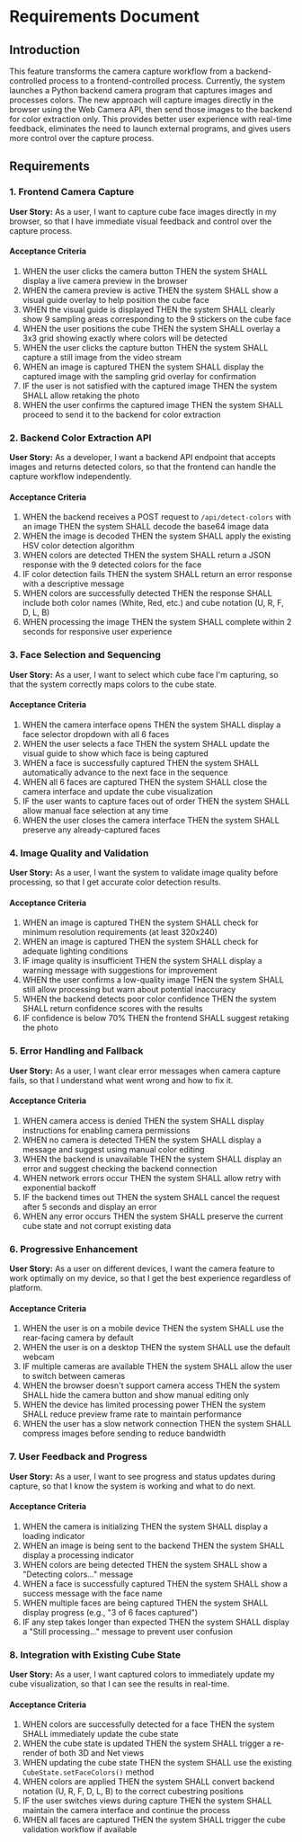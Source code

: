# Requirements Document

## Introduction

This feature transforms the camera capture workflow from a backend-controlled process to a frontend-controlled process. Currently, the system launches a Python backend camera program that captures images and processes colors. The new approach will capture images directly in the browser using the Web Camera API, then send those images to the backend for color extraction only. This provides better user experience with real-time feedback, eliminates the need to launch external programs, and gives users more control over the capture process.

## Requirements

### 1. Frontend Camera Capture

**User Story:** As a user, I want to capture cube face images directly in my browser, so that I have immediate visual feedback and control over the capture process.

#### Acceptance Criteria

1. WHEN the user clicks the camera button THEN the system SHALL display a live camera preview in the browser
2. WHEN the camera preview is active THEN the system SHALL show a visual guide overlay to help position the cube face
3. WHEN the visual guide is displayed THEN the system SHALL clearly show 9 sampling areas corresponding to the 9 stickers on the cube face
4. WHEN the user positions the cube THEN the system SHALL overlay a 3x3 grid showing exactly where colors will be detected
5. WHEN the user clicks the capture button THEN the system SHALL capture a still image from the video stream
6. WHEN an image is captured THEN the system SHALL display the captured image with the sampling grid overlay for confirmation
7. IF the user is not satisfied with the captured image THEN the system SHALL allow retaking the photo
8. WHEN the user confirms the captured image THEN the system SHALL proceed to send it to the backend for color extraction

### 2. Backend Color Extraction API

**User Story:** As a developer, I want a backend API endpoint that accepts images and returns detected colors, so that the frontend can handle the capture workflow independently.

#### Acceptance Criteria

1. WHEN the backend receives a POST request to `/api/detect-colors` with an image THEN the system SHALL decode the base64 image data
2. WHEN the image is decoded THEN the system SHALL apply the existing HSV color detection algorithm
3. WHEN colors are detected THEN the system SHALL return a JSON response with the 9 detected colors for the face
4. IF color detection fails THEN the system SHALL return an error response with a descriptive message
5. WHEN colors are successfully detected THEN the response SHALL include both color names (White, Red, etc.) and cube notation (U, R, F, D, L, B)
6. WHEN processing the image THEN the system SHALL complete within 2 seconds for responsive user experience

### 3. Face Selection and Sequencing

**User Story:** As a user, I want to select which cube face I'm capturing, so that the system correctly maps colors to the cube state.

#### Acceptance Criteria

1. WHEN the camera interface opens THEN the system SHALL display a face selector dropdown with all 6 faces
2. WHEN the user selects a face THEN the system SHALL update the visual guide to show which face is being captured
3. WHEN a face is successfully captured THEN the system SHALL automatically advance to the next face in the sequence
4. WHEN all 6 faces are captured THEN the system SHALL close the camera interface and update the cube visualization
5. IF the user wants to capture faces out of order THEN the system SHALL allow manual face selection at any time
6. WHEN the user closes the camera interface THEN the system SHALL preserve any already-captured faces

### 4. Image Quality and Validation

**User Story:** As a user, I want the system to validate image quality before processing, so that I get accurate color detection results.

#### Acceptance Criteria

1. WHEN an image is captured THEN the system SHALL check for minimum resolution requirements (at least 320x240)
2. WHEN an image is captured THEN the system SHALL check for adequate lighting conditions
3. IF image quality is insufficient THEN the system SHALL display a warning message with suggestions for improvement
4. WHEN the user confirms a low-quality image THEN the system SHALL still allow processing but warn about potential inaccuracy
5. WHEN the backend detects poor color confidence THEN the system SHALL return confidence scores with the results
6. IF confidence is below 70% THEN the frontend SHALL suggest retaking the photo

### 5. Error Handling and Fallback

**User Story:** As a user, I want clear error messages when camera capture fails, so that I understand what went wrong and how to fix it.

#### Acceptance Criteria

1. WHEN camera access is denied THEN the system SHALL display instructions for enabling camera permissions
2. WHEN no camera is detected THEN the system SHALL display a message and suggest using manual color editing
3. WHEN the backend is unavailable THEN the system SHALL display an error and suggest checking the backend connection
4. WHEN network errors occur THEN the system SHALL allow retry with exponential backoff
5. IF the backend times out THEN the system SHALL cancel the request after 5 seconds and display an error
6. WHEN any error occurs THEN the system SHALL preserve the current cube state and not corrupt existing data

### 6. Progressive Enhancement

**User Story:** As a user on different devices, I want the camera feature to work optimally on my device, so that I get the best experience regardless of platform.

#### Acceptance Criteria

1. WHEN the user is on a mobile device THEN the system SHALL use the rear-facing camera by default
2. WHEN the user is on a desktop THEN the system SHALL use the default webcam
3. IF multiple cameras are available THEN the system SHALL allow the user to switch between cameras
4. WHEN the browser doesn't support camera access THEN the system SHALL hide the camera button and show manual editing only
5. WHEN the device has limited processing power THEN the system SHALL reduce preview frame rate to maintain performance
6. WHEN the user has a slow network connection THEN the system SHALL compress images before sending to reduce bandwidth

### 7. User Feedback and Progress

**User Story:** As a user, I want to see progress and status updates during capture, so that I know the system is working and what to do next.

#### Acceptance Criteria

1. WHEN the camera is initializing THEN the system SHALL display a loading indicator
2. WHEN an image is being sent to the backend THEN the system SHALL display a processing indicator
3. WHEN colors are being detected THEN the system SHALL show a "Detecting colors..." message
4. WHEN a face is successfully captured THEN the system SHALL show a success message with the face name
5. WHEN multiple faces are being captured THEN the system SHALL display progress (e.g., "3 of 6 faces captured")
6. IF any step takes longer than expected THEN the system SHALL display a "Still processing..." message to prevent user confusion

### 8. Integration with Existing Cube State

**User Story:** As a user, I want captured colors to immediately update my cube visualization, so that I can see the results in real-time.

#### Acceptance Criteria

1. WHEN colors are successfully detected for a face THEN the system SHALL immediately update the cube state
2. WHEN the cube state is updated THEN the system SHALL trigger a re-render of both 3D and Net views
3. WHEN updating the cube state THEN the system SHALL use the existing `CubeState.setFaceColors()` method
4. WHEN colors are applied THEN the system SHALL convert backend notation (U, R, F, D, L, B) to the correct cubestring positions
5. IF the user switches views during capture THEN the system SHALL maintain the camera interface and continue the process
6. WHEN all faces are captured THEN the system SHALL trigger the cube validation workflow if available
